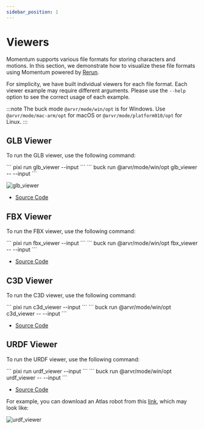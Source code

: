```yaml
---
sidebar_position: 1
---
```


# Viewers

Momentum supports various file formats for storing characters and motions. In this section, we demonstrate how to visualize these file formats using Momentum powered by [Rerun](https://rerun.io/).

For simplicity, we have built individual viewers for each file format. Each viewer example may require different arguments. Please use the `--help` option to see the correct usage of each example.

<FbInternalOnly>

:::note
The buck mode `@arvr/mode/win/opt` is for Windows. Use `@arvr/mode/mac-arm/opt` for macOS or `@arvr/mode/platform010/opt` for Linux.
:::

</FbInternalOnly>

## GLB Viewer

To run the GLB viewer, use the following command:

<OssOnly>
```
pixi run glb_viewer --input <my_file.glb>
```
</OssOnly>

<FbInternalOnly>
```
buck run @arvr/mode/win/opt glb_viewer -- --input <my_file.glb>
```
</FbInternalOnly>

![glb_viewer](/img/glb_viewer.png)

* [Source Code](https://github.com/facebookresearch/momentum/tree/main/momentum/examples/glb_viewer)

## FBX Viewer

To run the FBX viewer, use the following command:

<OssOnly>
```
pixi run fbx_viewer --input <my_file.fbx>
```
</OssOnly>

<FbInternalOnly>
```
buck run @arvr/mode/win/opt fbx_viewer -- --input <my_file.fbx>
```
</FbInternalOnly>

* [Source Code](https://github.com/facebookresearch/momentum/tree/main/momentum/examples/fbx_viewer)

## C3D Viewer

To run the C3D viewer, use the following command:

<OssOnly>
```
pixi run c3d_viewer --input <my_file.c3d>
```
</OssOnly>

<FbInternalOnly>
```
buck run @arvr/mode/win/opt c3d_viewer -- --input <my_file.c3d>
```
</FbInternalOnly>

* [Source Code](https://github.com/facebookresearch/momentum/tree/main/momentum/examples/c3d_viewer)

## URDF Viewer

To run the URDF viewer, use the following command:

<OssOnly>
```
pixi run urdf_viewer --input <my_file.urdf>
```
</OssOnly>

<FbInternalOnly>
```
buck run @arvr/mode/win/opt urdf_viewer -- --input <my_file.urdf>
```
</FbInternalOnly>

* [Source Code](https://github.com/facebookresearch/momentum/tree/main/momentum/examples/urdf_viewer)

For example, you can download an Atlas robot from this [link](https://github.com/Daniella1/urdf_files_dataset/blob/main/urdf_files/matlab/Atlas/urdf/atlas.urdf), which may look like:

![urdf_viewer](/img/urdf_viewer.png)
